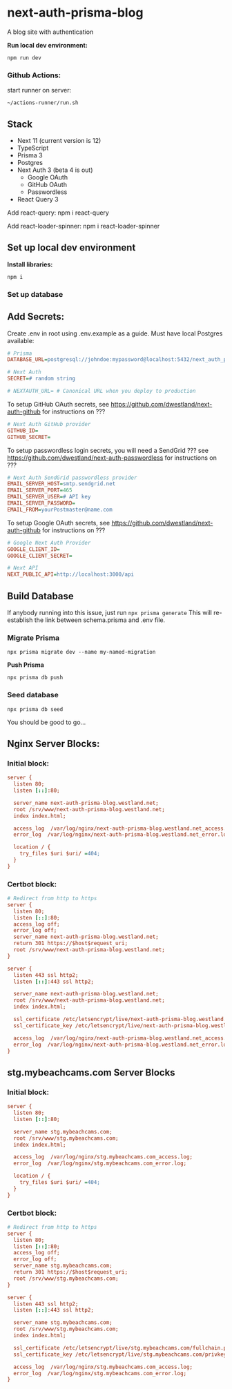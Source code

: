 # next-auth-prisma-blog

A blog site with authentication

**Run local dev environment:**

```
npm run dev
```

### Github Actions:

start runner on server:

```
~/actions-runner/run.sh
```

## Stack

- Next 11 (current version is 12)
- TypeScript
- Prisma 3
- Postgres
- Next Auth 3 (beta 4 is out)
  - Google OAuth
  - GitHub OAuth
  - Passwordless
- React Query 3

Add react-query:
npm i react-query

Add react-loader-spinner:
npm i react-loader-spinner

## Set up local dev environment

**Install libraries:**

```
npm i
```

### Set up database

## Add Secrets:

Create .env in root using .env.example as a guide. Must have local Postgres available:

```ini
# Prisma
DATABASE_URL=postgresql://johndoe:mypassword@localhost:5432/next_auth_prisma_blog?schema=public

# Next Auth
SECRET=# random string

# NEXTAUTH_URL= # Canonical URL when you deploy to production
```

To setup GitHub OAuth secrets, see https://github.com/dwestland/next-auth-github for instructions on ???

```ini
# Next Auth GitHub provider
GITHUB_ID=
GITHUB_SECRET=
```

To setup passwordless login secrets, you will need a SendGrid ??? see https://github.com/dwestland/next-auth-passwordless for instructions on ???

```ini
# Next Auth SendGrid passwordless provider
EMAIL_SERVER_HOST=smtp.sendgrid.net
EMAIL_SERVER_PORT=465
EMAIL_SERVER_USER=# API key
EMAIL_SERVER_PASSWORD=
EMAIL_FROM=yourPostmaster@name.com
```

To setup Google OAuth secrets, see https://github.com/dwestland/next-auth-github for instructions on ???

```ini
# Google Next Auth Provider
GOOGLE_CLIENT_ID=
GOOGLE_CLIENT_SECRET=

# Next API
NEXT_PUBLIC_API=http://localhost:3000/api
```

## Build Database

If anybody running into this issue, just run
`npx prisma generate`
This will re-establish the link between schema.prisma and .env file.

### Migrate Prisma

```
npx prisma migrate dev --name my-named-migration
```

**Push Prisma**

```
npx prisma db push
```

### Seed database

```
npx prisma db seed
```

You should be good to go...

## Nginx Server Blocks:

### Initial block:

```ini
server {
  listen 80;
  listen [::]:80;

  server_name next-auth-prisma-blog.westland.net;
  root /srv/www/next-auth-prisma-blog.westland.net;
  index index.html;

  access_log  /var/log/nginx/next-auth-prisma-blog.westland.net_access.log;
  error_log  /var/log/nginx/next-auth-prisma-blog.westland.net_error.log;

  location / {
    try_files $uri $uri/ =404;
  }
}
```

### Certbot block:

```ini
# Redirect from http to https
server {
  listen 80;
  listen [::]:80;
  access_log off;
  error_log off;
  server_name next-auth-prisma-blog.westland.net;
  return 301 https://$host$request_uri;
  root /srv/www/next-auth-prisma-blog.westland.net;
}

server {
  listen 443 ssl http2;
  listen [::]:443 ssl http2;

  server_name next-auth-prisma-blog.westland.net;
  root /srv/www/next-auth-prisma-blog.westland.net;
  index index.html;

  ssl_certificate /etc/letsencrypt/live/next-auth-prisma-blog.westland.net/fullchain.pem;
  ssl_certificate_key /etc/letsencrypt/live/next-auth-prisma-blog.westland.net/privkey.pem;

  access_log  /var/log/nginx/next-auth-prisma-blog.westland.net_access.log;
  error_log  /var/log/nginx/next-auth-prisma-blog.westland.net_error.log;
}
```

## stg.mybeachcams.com Server Blocks

### Initial block:

```ini
server {
  listen 80;
  listen [::]:80;

  server_name stg.mybeachcams.com;
  root /srv/www/stg.mybeachcams.com;
  index index.html;

  access_log  /var/log/nginx/stg.mybeachcams.com_access.log;
  error_log  /var/log/nginx/stg.mybeachcams.com_error.log;

  location / {
    try_files $uri $uri/ =404;
  }
}
```

### Certbot block:

```ini
# Redirect from http to https
server {
  listen 80;
  listen [::]:80;
  access_log off;
  error_log off;
  server_name stg.mybeachcams.com;
  return 301 https://$host$request_uri;
  root /srv/www/stg.mybeachcams.com;
}

server {
  listen 443 ssl http2;
  listen [::]:443 ssl http2;

  server_name stg.mybeachcams.com;
  root /srv/www/stg.mybeachcams.com;
  index index.html;

  ssl_certificate /etc/letsencrypt/live/stg.mybeachcams.com/fullchain.pem;
  ssl_certificate_key /etc/letsencrypt/live/stg.mybeachcams.com/privkey.pem;

  access_log  /var/log/nginx/stg.mybeachcams.com_access.log;
  error_log  /var/log/nginx/stg.mybeachcams.com_error.log;
}
```

